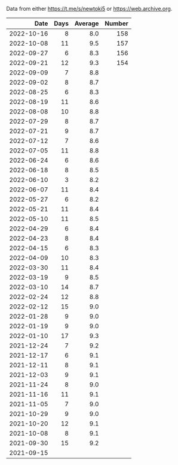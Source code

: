 Data from either https://t.me/s/newtoki5 or https://web.archive.org.

|       Date | Days | Average | Number |
| ---------: | ---: | ------: | -----: |
| 2022-10-16 |    8 |     8.0 |    158 |
| 2022-10-08 |   11 |     9.5 |    157 |
| 2022-09-27 |    6 |     8.3 |    156 |
| 2022-09-21 |   12 |     9.3 |    154 |
| 2022-09-09 |    7 |     8.8 |        |
| 2022-09-02 |    8 |     8.7 |        |
| 2022-08-25 |    6 |     8.3 |        |
| 2022-08-19 |   11 |     8.6 |        |
| 2022-08-08 |   10 |     8.8 |        |
| 2022-07-29 |    8 |     8.7 |        |
| 2022-07-21 |    9 |     8.7 |        |
| 2022-07-12 |    7 |     8.6 |        |
| 2022-07-05 |   11 |     8.8 |        |
| 2022-06-24 |    6 |     8.6 |        |
| 2022-06-18 |    8 |     8.5 |        |
| 2022-06-10 |    3 |     8.2 |        |
| 2022-06-07 |   11 |     8.4 |        |
| 2022-05-27 |    6 |     8.2 |        |
| 2022-05-21 |   11 |     8.4 |        |
| 2022-05-10 |   11 |     8.5 |        |
| 2022-04-29 |    6 |     8.4 |        |
| 2022-04-23 |    8 |     8.4 |        |
| 2022-04-15 |    6 |     8.3 |        |
| 2022-04-09 |   10 |     8.3 |        |
| 2022-03-30 |   11 |     8.4 |        |
| 2022-03-19 |    9 |     8.5 |        |
| 2022-03-10 |   14 |     8.7 |        |
| 2022-02-24 |   12 |     8.8 |        |
| 2022-02-12 |   15 |     9.0 |        |
| 2022-01-28 |    9 |     9.0 |        |
| 2022-01-19 |    9 |     9.0 |        |
| 2022-01-10 |   17 |     9.3 |        |
| 2021-12-24 |    7 |     9.2 |        |
| 2021-12-17 |    6 |     9.1 |        |
| 2021-12-11 |    8 |     9.1 |        |
| 2021-12-03 |    9 |     9.1 |        |
| 2021-11-24 |    8 |     9.0 |        |
| 2021-11-16 |   11 |     9.1 |        |
| 2021-11-05 |    7 |     9.0 |        |
| 2021-10-29 |    9 |     9.0 |        |
| 2021-10-20 |   12 |     9.1 |        |
| 2021-10-08 |    8 |     9.1 |        |
| 2021-09-30 |   15 |     9.2 |        |
| 2021-09-15 |      |         |        |